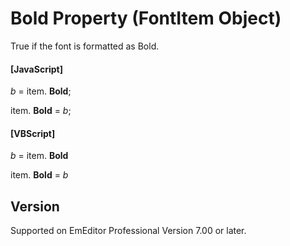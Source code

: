 # Bold Property (FontItem Object)

True if the font is formatted as Bold.

#### \[JavaScript\]

_b_ =
item. **Bold**;

item. **Bold** = _b_;

#### \[VBScript\]

_b_ =
item. **Bold**

item. **Bold** = _b_

## Version

Supported on EmEditor Professional Version 7.00 or later.
